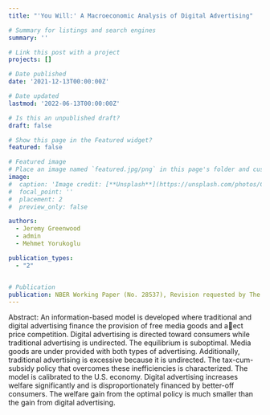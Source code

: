 ```yaml
---
title: "'You Will:' A Macroeconomic Analysis of Digital Advertising"

# Summary for listings and search engines
summary: ''

# Link this post with a project
projects: []

# Date published
date: '2021-12-13T00:00:00Z'

# Date updated
lastmod: '2022-06-13T00:00:00Z'

# Is this an unpublished draft?
draft: false

# Show this page in the Featured widget?
featured: false

# Featured image
# Place an image named `featured.jpg/png` in this page's folder and customize its options here.
image:
#  caption: 'Image credit: [**Unsplash**](https://unsplash.com/photos/CpkOjOcXdUY)'
#  focal_point: ''
#  placement: 2
#  preview_only: false

authors:
  - Jeremy Greenwood
  - admin
  - Mehmet Yorukoglu

publication_types:
  - "2"


# Publication
publication: NBER Working Paper (No. 28537), Revision requested by The Review of Economic Studies
---
```


Abstract: An information-based model is developed where traditional and digital advertising finance the provision of free media goods and aect price competition. Digital advertising is directed toward consumers while traditional advertising is undirected. The equilibrium is suboptimal. Media goods are under provided with both types of advertising. Additionally, traditional advertising is excessive because it is undirected. The tax-cum-subsidy policy that overcomes these inefficiencies is characterized. The model is calibrated to the U.S. economy. Digital advertising increases welfare significantly and is disproportionately financed by better-off consumers. The welfare gain from the optimal policy is much smaller than the gain from digital advertising.

